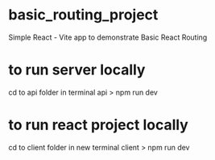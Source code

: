 # basic_routing_project

Simple React - Vite app to demonstrate Basic React Routing

# to run server locally

cd to api folder in terminal
api > npm run dev

# to run react project locally

cd to client folder in new terminal
client > npm run dev
